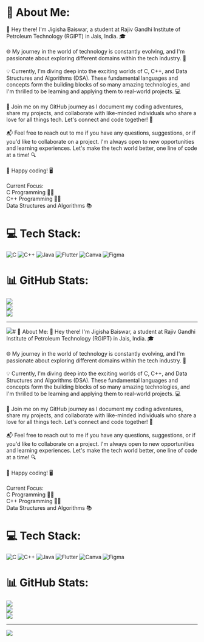 # 💫 About Me:
👋 Hey there! I'm Jigisha Baiswar, a student at Rajiv Gandhi Institute of Petroleum Technology (RGIPT) in Jais, India. 🎓<br><br>🌐 My journey in the world of technology is constantly evolving, and I'm passionate about exploring different domains within the tech industry. 🚀<br><br>💡 Currently, I'm diving deep into the exciting worlds of C, C++, and Data Structures and Algorithms (DSA). These fundamental languages and concepts form the building blocks of so many amazing technologies, and I'm thrilled to be learning and applying them to real-world projects. 💻<br><br>🌟 Join me on my GitHub journey as I document my coding adventures, share my projects, and collaborate with like-minded individuals who share a love for all things tech. Let's connect and code together! 🤝<br><br>📬 Feel free to reach out to me if you have any questions, suggestions, or if you'd like to collaborate on a project. I'm always open to new opportunities and learning experiences. Let's make the tech world better, one line of code at a time! 🔍<br><br>🚀 Happy coding! 🖥️<br><br>Current Focus:<br>C Programming 🧑‍💻<br>C++ Programming 🧑‍💻<br>Data Structures and Algorithms 📚


# 💻 Tech Stack:
![C](https://img.shields.io/badge/c-%2300599C.svg?style=for-the-badge&logo=c&logoColor=white) ![C++](https://img.shields.io/badge/c++-%2300599C.svg?style=for-the-badge&logo=c%2B%2B&logoColor=white) ![Java](https://img.shields.io/badge/java-%23ED8B00.svg?style=for-the-badge&logo=openjdk&logoColor=white) ![Flutter](https://img.shields.io/badge/Flutter-%2302569B.svg?style=for-the-badge&logo=Flutter&logoColor=white) ![Canva](https://img.shields.io/badge/Canva-%2300C4CC.svg?style=for-the-badge&logo=Canva&logoColor=white) ![Figma](https://img.shields.io/badge/figma-%23F24E1E.svg?style=for-the-badge&logo=figma&logoColor=white)
# 📊 GitHub Stats:
![](https://github-readme-stats.vercel.app/api?username=jigishadebugging&theme=city_light&hide_border=false&include_all_commits=true&count_private=true)<br/>
![](https://github-readme-streak-stats.herokuapp.com/?user=jigishadebugging&theme=city_light&hide_border=false)<br/>
![](https://github-readme-stats.vercel.app/api/top-langs/?username=jigishadebugging&theme=city_light&hide_border=false&include_all_commits=true&count_private=true&layout=compact)

---
[![](https://visitcount.itsvg.in/api?id=jigishadebugging&icon=0&color=0)](https://visitcount.itsvg.in)# 💫 About Me:
👋 Hey there! I'm Jigisha Baiswar, a student at Rajiv Gandhi Institute of Petroleum Technology (RGIPT) in Jais, India. 🎓<br><br>🌐 My journey in the world of technology is constantly evolving, and I'm passionate about exploring different domains within the tech industry. 🚀<br><br>💡 Currently, I'm diving deep into the exciting worlds of C, C++, and Data Structures and Algorithms (DSA). These fundamental languages and concepts form the building blocks of so many amazing technologies, and I'm thrilled to be learning and applying them to real-world projects. 💻<br><br>🌟 Join me on my GitHub journey as I document my coding adventures, share my projects, and collaborate with like-minded individuals who share a love for all things tech. Let's connect and code together! 🤝<br><br>📬 Feel free to reach out to me if you have any questions, suggestions, or if you'd like to collaborate on a project. I'm always open to new opportunities and learning experiences. Let's make the tech world better, one line of code at a time! 🔍<br><br>🚀 Happy coding! 🖥️<br><br>Current Focus:<br>C Programming 🧑‍💻<br>C++ Programming 🧑‍💻<br>Data Structures and Algorithms 📚


# 💻 Tech Stack:
![C](https://img.shields.io/badge/c-%2300599C.svg?style=for-the-badge&logo=c&logoColor=white) ![C++](https://img.shields.io/badge/c++-%2300599C.svg?style=for-the-badge&logo=c%2B%2B&logoColor=white) ![Java](https://img.shields.io/badge/java-%23ED8B00.svg?style=for-the-badge&logo=openjdk&logoColor=white) ![Flutter](https://img.shields.io/badge/Flutter-%2302569B.svg?style=for-the-badge&logo=Flutter&logoColor=white) ![Canva](https://img.shields.io/badge/Canva-%2300C4CC.svg?style=for-the-badge&logo=Canva&logoColor=white) ![Figma](https://img.shields.io/badge/figma-%23F24E1E.svg?style=for-the-badge&logo=figma&logoColor=white)
# 📊 GitHub Stats:
![](https://github-readme-stats.vercel.app/api?username=jigishadebugging&theme=city_light&hide_border=false&include_all_commits=true&count_private=true)<br/>
![](https://github-readme-streak-stats.herokuapp.com/?user=jigishadebugging&theme=city_light&hide_border=false)<br/>
![](https://github-readme-stats.vercel.app/api/top-langs/?username=jigishadebugging&theme=city_light&hide_border=false&include_all_commits=true&count_private=true&layout=compact)

---
[![](https://visitcount.itsvg.in/api?id=jigishadebugging&icon=0&color=0)](https://visitcount.itsvg.in)
